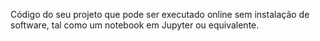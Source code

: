 Código do seu projeto que pode ser executado online sem instalação de software, tal como um notebook em Jupyter ou equivalente.
